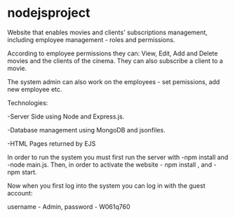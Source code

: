 # nodejsproject

Website that enables movies and clients' subscriptions management, including employee management - roles and permissions.

According to employee permissions they can: View, Edit, Add and Delete movies and the clients of the cinema. They can also subscribe a client to a movie. 

The system admin can also work on the employees - set pemissions, add new employee etc.

Technologies:

-Server Side using Node and Express.js.

-Database management using MongoDB and jsonfiles.

-HTML Pages returned by EJS

In order to run the system you must first run the server with -npm install and -node main.js. Then, in order to activate the website - npm install , and -npm start.

Now when you first log into the system you can log in with the guest account:

username - Admin, password - W061q760
